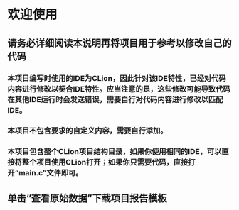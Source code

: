 # 欢迎使用
## 请务必详细阅读本说明再将项目用于参考以修改自己的代码
### 本项目编写时使用的IDE为CLion，因此针对该IDE特性，已经对代码内容进行修改以契合IDE特性。应当注意的是，这些修改可能导致代码在其他IDE运行时会发送错误，需要自行对代码内容进行修改以匹配IDE。
### 本项目不包含要求的自定义内容，需要自行添加。
### 本项目包含整个CLion项目结构目录，如果你使用相同的IDE，可以直接将整个项目使用CLion打开；如果你只需要代码，直接打开“main.c”文件即可。

## 单击“查看原始数据”下载项目报告模板